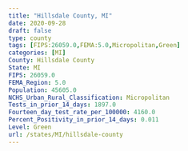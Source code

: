 ```yaml
---
title: "Hillsdale County, MI"
date: 2020-09-28
draft: false
type: county
tags: [FIPS:26059.0,FEMA:5.0,Micropolitan,Green]
categories: [MI]
County: Hillsdale County
State: MI
FIPS: 26059.0
FEMA_Region: 5.0
Population: 45605.0
NCHS_Urban_Rural_Classification: Micropolitan
Tests_in_prior_14_days: 1897.0
Fourteen_day_test_rate_per_100000: 4160.0
Percent_Positivity_in_prior_14_days: 0.011
Level: Green
url: /states/MI/hillsdale-county
---
```



